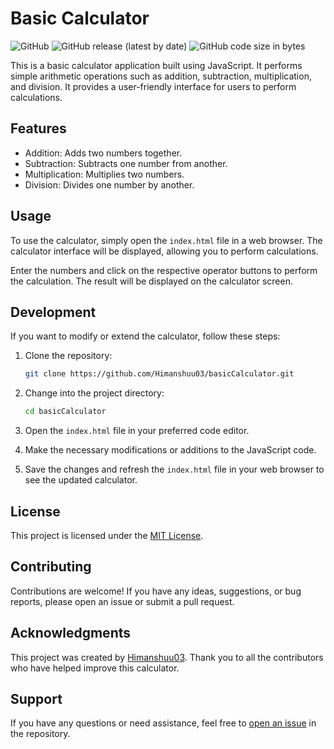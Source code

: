 # Basic Calculator

![GitHub](https://img.shields.io/github/license/Himanshuu03/basicCalculator?style=flat-square)
![GitHub release (latest by date)](https://img.shields.io/github/v/release/Himanshuu03/basicCalculator?style=flat-square)
![GitHub code size in bytes](https://img.shields.io/github/languages/code-size/Himanshuu03/basicCalculator?style=flat-square)

This is a basic calculator application built using JavaScript. It performs simple arithmetic operations such as addition, subtraction, multiplication, and division. It provides a user-friendly interface for users to perform calculations.

## Features

- Addition: Adds two numbers together.
- Subtraction: Subtracts one number from another.
- Multiplication: Multiplies two numbers.
- Division: Divides one number by another.

## Usage

To use the calculator, simply open the `index.html` file in a web browser. The calculator interface will be displayed, allowing you to perform calculations.

Enter the numbers and click on the respective operator buttons to perform the calculation. The result will be displayed on the calculator screen.

## Development

If you want to modify or extend the calculator, follow these steps:

1. Clone the repository:

   ```bash
   git clone https://github.com/Himanshuu03/basicCalculator.git
   ```

2. Change into the project directory:

   ```bash
   cd basicCalculator
   ```

3. Open the `index.html` file in your preferred code editor.

4. Make the necessary modifications or additions to the JavaScript code.

5. Save the changes and refresh the `index.html` file in your web browser to see the updated calculator.

## License

This project is licensed under the [MIT License](LICENSE).

## Contributing

Contributions are welcome! If you have any ideas, suggestions, or bug reports, please open an issue or submit a pull request.

## Acknowledgments

This project was created by [Himanshuu03](https://github.com/Himanshuu03). Thank you to all the contributors who have helped improve this calculator.

## Support

If you have any questions or need assistance, feel free to [open an issue](https://github.com/Himanshuu03/basicCalculator/issues) in the repository.
